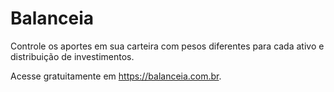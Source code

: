 # Balanceia

Controle os aportes em sua carteira com pesos diferentes para cada ativo e distribuição de investimentos.

Acesse gratuitamente em https://balanceia.com.br.
